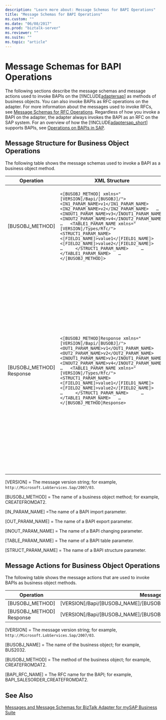 ```yaml
---
description: "Learn more about: Message Schemas for BAPI Operations"
title: "Message Schemas for BAPI Operations"
ms.custom: ""
ms.date: "06/08/2017"
ms.prod: "biztalk-server"
ms.reviewer: ""
ms.suite: ""
ms.topic: "article"
---
```

# Message Schemas for BAPI Operations
The following sections describe the message schemas and message actions used to invoke BAPIs on the [!INCLUDE[adaptersap](../../includes/adaptersap-md.md)] as methods of business objects. You can also invoke BAPIs as RFC operations on the adapter. For more information about the messages used to invoke RFCs, see [Message Schemas for RFC Operations](../../adapters-and-accelerators/adapter-sap/message-schemas-for-rfc-operations.md). Regardless of how you invoke a BAPI on the adapter, the adapter always invokes the BAPI as an RFC on the SAP system. For an overview of how the [!INCLUDE[adaptersap_short](../../includes/adaptersap-short-md.md)] supports BAPIs, see [Operations on BAPIs in SAP](../../adapters-and-accelerators/adapter-sap/operations-on-bapis-in-sap.md).  

## Message Structure for Business Object Operations  
 The following table shows the message schemas used to invoke a BAPI as a business object method.  

|Operation|XML Structure|Description|  
|---------------|-------------------|-----------------|  
|[BUSOBJ_METHOD]|`<[BUSOBJ_METHOD] xmlns="[VERSION]/Bapi/[BUSOBJ]/">   <IN1_PARAM_NAME>v1</IN1_PARAM_NAME>   <IN2_PARAM_NAME>v2</IN2_PARAM_NAME>   …   <INOUT1_PARAM_NAME>v3</INOUT1_PARAM_NAME>   <INOUT2_PARAM_NAME>v4</INOUT2_PARAM_NAME>   …   <TABLE1_PARAM_NAME xmlns="[VERSION]/Types/Rfc/">     <STRUCT1_PARAM_NAME>       <[FIELD1_NAME]>value1</[FIELD1_NAME]>       <[FIELD2_NAME]>value2</[FIELD2_NAME]>       …     </STRUCT1_PARAM_NAME>     …   </TABLE1_PARAM_NAME>   … </[BUSOBJ_METHOD]>`|Invoke a business object method on an SAP system.<br /><br /> Import, changing, and table parameters are supported.|  
|[BUSOBJ_METHOD] Response|`<[BUSOBJ_METHOD]Response xmlns="[VERSION]/Bapi/[BUSOBJ]/">   <OUT1_PARAM_NAME>v1</OUT1_PARAM_NAME>   <OUT2_PARAM_NAME>v2</OUT2_PARAM_NAME>   …   <INOUT1_PARAM_NAME>v3</INOUT1_PARAM_NAME>   <INOUT2_PARAM_NAME>v4</INOUT2_PARAM_NAME>   …   <TABLE1_PARAM_NAME xmlns="[VERSION]/Types/Rfc/">     <STRUCT1_PARAM_NAME>       <[FIELD1_NAME]>value1</[FIELD1_NAME]>       <[FIELD2_NAME]>value2</[FIELD2_NAME]>       …     </STRUCT1_PARAM_NAME>     …   </TABLE1_PARAM_NAME>   … </[BUSOBJ_METHOD]Response>`|Business object method response.<br /><br /> Export, changing, and table parameters are supported.<br /><br /> **Note** By default, table parameters are not surfaced in the response message. If you require table parameters in response message, you must pass empty table parameters in the request message.|  

 [VERSION] = The message version string; for example, `http://Microsoft.LobServices.Sap/2007/03`.  

 [BUSOBJ_METHOD] = The name of a business object method; for example, CREATEFROMDAT2.  

 [IN_PARAM_NAME] =The name of a BAPI import parameter.  

 [OUT_PARAM_NAME] = The name of a BAPI export parameter.  

 [INOUT_PARAM_NAME] = The name of a BAPI changing parameter.  

 [TABLE_PARAM_NAME] = The name of a BAPI table parameter.  

 [STRUCT_PARAM_NAME] = The name of a BAPI structure parameter.  

## Message Actions for Business Object Operations  
 The following table shows the message actions that are used to invoke BAPIs as business object methods.  


|        Operation         |                            Message Action                             |                                                   Example                                                    |
|--------------------------|-----------------------------------------------------------------------|--------------------------------------------------------------------------------------------------------------|
|     [BUSOBJ_METHOD]      |     [VERSION]/Bapi/[BUSOBJ_NAME]/[BUSOBJ_METHOD]/[BAPI_RFC_NAME]      |     `http://Microsoft.LobServices.Sap/2007/03/Bapi/BUS2032/CREATEFROMDAT2/BAPI_SALESORDER_CREATEFROMDAT2`      |
| [BUSOBJ_METHOD] Response | [VERSION]/Bapi/[BUSOBJ_NAME]/[BUSOBJ_METHOD]/[BAPI_RFC_NAME]/response | `http://Microsoft.LobServices.Sap/2007/03/Bapi/BUS2032/CREATEFROMDAT2/BAPI_SALESORDER_CREATEFROMDAT2/response` |

 [VERSION] = The message version string; for example, `http://Microsoft.LobServices.Sap/2007/03`.  

 [BUSOBJ_NAME] = The name of the business object; for example, BUS2032.  

 [BUSOBJ_METHOD] = The method of the business object; for example, CREATEFROMDAT2.  

 [BAPI_RFC_NAME] = The RFC name for the BAPI; for example, BAPI_SALESORDER_CREATEFROMDAT2.  

## See Also  
 [Messages and Message Schemas for BizTalk Adapter for mySAP Business Suite](../../adapters-and-accelerators/adapter-sap/messages-and-message-schemas-for-biztalk-adapter-for-mysap-business-suite.md)
